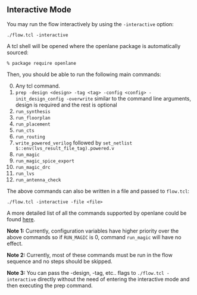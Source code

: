 ## Interactive Mode
You may run the flow interactively by using the `-interactive` option:

```
./flow.tcl -interactive
```

A tcl shell will be opened where the openlane package is automatically sourced:
```
% package require openlane
```

Then, you should be able to run the following main commands:

0. Any tcl command.
1. `prep -design <design> -tag <tag> -config <config> -init_design_config -overwrite` similar to the command line arguments, design is required and the rest is optional
2. `run_synthesis`
3. `run_floorplan`
4. `run_placement`
5. `run_cts`
6. `run_routing`
7. `write_powered_verilog` followed by `set_netlist $::env(lvs_result_file_tag).powered.v`
8. `run_magic`
9. `run_magic_spice_export`
10. `run_magic_drc`
11. `run_lvs`
12. `run_antenna_check`


The above commands can also be written in a file and passed to `flow.tcl`:

```
./flow.tcl -interactive -file <file>
```

A more detailed list of all the commands supported by openlane could be found [here][0].

**Note 1:** Currently, configuration variables have higher priority over the above commands so if `RUN_MAGIC` is 0, command `run_magic` will have no effect.

**Note 2:** Currently, most of these commands must be run in the flow sequence and no steps should be skipped.

**Note 3:** You can pass the -design, -tag, etc.. flags to ```./flow.tcl -interactive``` directly without the need of entering the interactive mode and then executing the prep command.

[0]:./OpenLANE_commands.md

